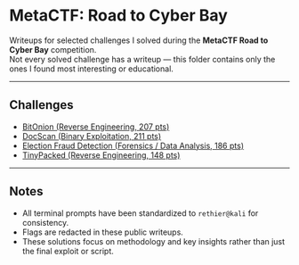 # MetaCTF: Road to Cyber Bay

Writeups for selected challenges I solved during the **MetaCTF Road to Cyber Bay** competition.  
Not every solved challenge has a writeup — this folder contains only the ones I found most interesting or educational.

---

## Challenges

- [BitOnion (Reverse Engineering, 207 pts)](bitonion.md)  
- [DocScan (Binary Exploitation, 211 pts)](docscan.md)  
- [Election Fraud Detection (Forensics / Data Analysis, 186 pts)](election.md)  
- [TinyPacked (Reverse Engineering, 148 pts)](tinypacked.md)  

---

## Notes
- All terminal prompts have been standardized to `rethier@kali` for consistency.  
- Flags are redacted in these public writeups.  
- These solutions focus on methodology and key insights rather than just the final exploit or script.  


